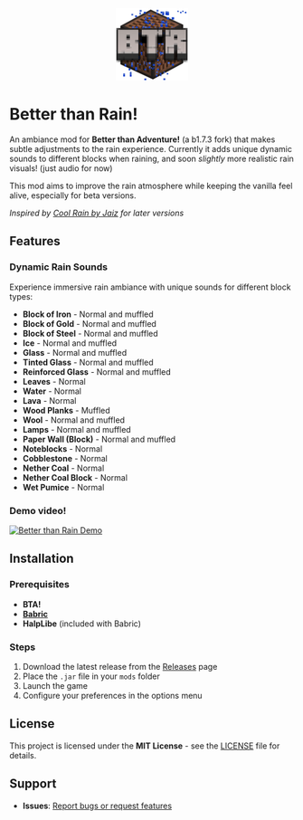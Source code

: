 <div align="center">
  <img src="src/main/resources/icon.png" alt="Better than Rain! Icon" width="128" height="128">
</div>

# Better than Rain!

An ambiance mod for **Better than Adventure!** (a b1.7.3 fork) that makes subtle adjustments to the rain experience. Currently it adds unique dynamic sounds to different blocks when raining, and soon *slightly* more realistic rain visuals! (just audio for now)

This mod aims to improve the rain atmosphere while keeping the vanilla feel alive, especially for beta versions.

*Inspired by [Cool Rain by Jaiz](https://modrinth.com/mod/coolrain) for later versions*

## Features

### Dynamic Rain Sounds
Experience immersive rain ambiance with unique sounds for different block types:

- **Block of Iron** - Normal and muffled
- **Block of Gold** - Normal and muffled
- **Block of Steel** - Normal and muffled
- **Ice** - Normal and muffled
- **Glass** - Normal and muffled
- **Tinted Glass** - Normal and muffled
- **Reinforced Glass** - Normal and muffled
- **Leaves** - Normal
- **Water** - Normal
- **Lava** - Normal
- **Wood Planks** - Muffled
- **Wool** - Normal and muffled
- **Lamps** - Normal and muffled
- **Paper Wall (Block)** - Normal and muffled
- **Noteblocks** - Normal
- **Cobblestone** - Normal
- **Nether Coal** - Normal
- **Nether Coal Block** - Normal
- **Wet Pumice** - Normal

### Demo video!

[![Better than Rain Demo](https://i.vimeocdn.com/video/2038877204-c6f8ad98c2b00f05547a75265512860cf3c30446f2e45f1ad3fdd25f3d350c6e-d?mw=800&mh=450&q=70)](https://vimeo.com/1102976873?share=copy)

## Installation

### Prerequisites
- **BTA!**
- [**Babric**](https://github.com/Turnip-Labs/babric-instance-repo/releases)
- **HalpLibe** (included with Babric)

### Steps
1. Download the latest release from the [Releases](https://github.com/Pasithea0/better-than-rain/releases) page
2. Place the `.jar` file in your `mods` folder
3. Launch the game
4. Configure your preferences in the options menu

## License

This project is licensed under the **MIT License** - see the [LICENSE](LICENSE) file for details.

## Support

- **Issues**: [Report bugs or request features](https://github.com/Pasithea0/better-than-rain/issues)


